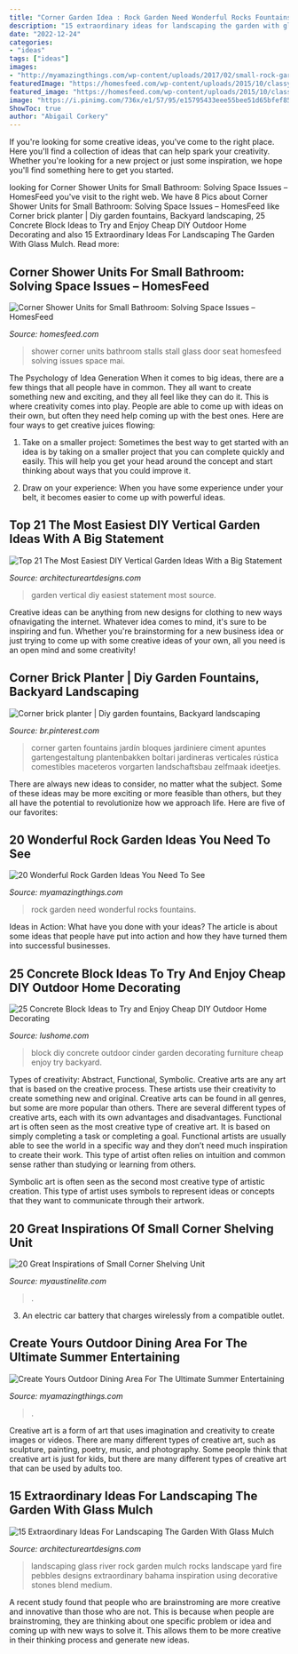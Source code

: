 ```yaml
---
title: "Corner Garden Idea : Rock Garden Need Wonderful Rocks Fountains"
description: "15 extraordinary ideas for landscaping the garden with glass mulch"
date: "2022-12-24"
categories:
- "ideas"
tags: ["ideas"]
images:
- "http://myamazingthings.com/wp-content/uploads/2017/02/small-rock-garden-ideas-962-small-garden-fountains-rocks-2048-x-1536-1024x768.jpg"
featuredImage: "https://homesfeed.com/wp-content/uploads/2015/10/classy-corner-shower-units-with-elegant-glass-door-and-grey-tiling-wall-plus-wooden-flooring-and-modern-towel-holder.jpg"
featured_image: "https://homesfeed.com/wp-content/uploads/2015/10/classy-corner-shower-units-with-elegant-glass-door-and-grey-tiling-wall-plus-wooden-flooring-and-modern-towel-holder.jpg"
image: "https://i.pinimg.com/736x/e1/57/95/e15795433eee55bee51d65bfef855124.jpg"
ShowToc: true
author: "Abigail Corkery"
---
```



If you're looking for some creative ideas, you've come to the right place. Here you'll find a collection of ideas that can help spark your creativity. Whether you're looking for a new project or just some inspiration, we hope you'll find something here to get you started.

	

		
looking for Corner Shower Units for Small Bathroom: Solving Space Issues – HomesFeed you've visit to the right web. We have 8 Pics about Corner Shower Units for Small Bathroom: Solving Space Issues – HomesFeed like Corner brick planter | Diy garden fountains, Backyard landscaping, 25 Concrete Block Ideas to Try and Enjoy Cheap DIY Outdoor Home Decorating and also 15 Extraordinary Ideas For Landscaping The Garden With Glass Mulch. Read more:
		
    
## Corner Shower Units For Small Bathroom: Solving Space Issues – HomesFeed

<img loading=lazy src="https://homesfeed.com/wp-content/uploads/2015/10/classy-corner-shower-units-with-elegant-glass-door-and-grey-tiling-wall-plus-wooden-flooring-and-modern-towel-holder.jpg" onerror="this.onerror=null;this.src='https://tse2.mm.bing.net/th?id=OIP.0cBSAiX3Hl59P3lBB3JE5gHaGB&amp;pid=15.1';" alt="Corner Shower Units for Small Bathroom: Solving Space Issues – HomesFeed">

_Source: homesfeed.com_

>shower corner units bathroom stalls stall glass door seat homesfeed solving issues space mai. 

	

The Psychology of Idea Generation
When it comes to big ideas, there are a few things that all people have in common. They all want to create something new and exciting, and they all feel like they can do it. This is where creativity comes into play. People are able to come up with ideas on their own, but often they need help coming up with the best ones. Here are four ways to get creative juices flowing:
1. Take on a smaller project: Sometimes the best way to get started with an idea is by taking on a smaller project that you can complete quickly and easily. This will help you get your head around the concept and start thinking about ways that you could improve it.

2. Draw on your experience: When you have some experience under your belt, it becomes easier to come up with powerful ideas.

    
## Top 21 The Most Easiest DIY Vertical Garden Ideas With A Big Statement

<img loading=lazy src="https://www.architectureartdesigns.com/wp-content/uploads/2015/03/1811.jpg" onerror="this.onerror=null;this.src='https://tse1.mm.bing.net/th?id=OIP.6gDC3UTYAZvhX6XP-4QMYgHaKY&amp;pid=15.1';" alt="Top 21 The Most Easiest DIY Vertical Garden Ideas With a Big Statement">

_Source: architectureartdesigns.com_

>garden vertical diy easiest statement most source. 

	

Creative ideas can be anything from new designs for clothing to new ways ofnavigating the internet. Whatever idea comes to mind, it's sure to be inspiring and fun. Whether you're brainstorming for a new business idea or just trying to come up with some creative ideas of your own, all you need is an open mind and some creativity!

    
## Corner Brick Planter | Diy Garden Fountains, Backyard Landscaping

<img loading=lazy src="https://i.pinimg.com/736x/e1/57/95/e15795433eee55bee51d65bfef855124.jpg" onerror="this.onerror=null;this.src='https://tse1.mm.bing.net/th?id=OIP.M_Iuby5uBMct5Q4B_F3vLQHaJ3&amp;pid=15.1';" alt="Corner brick planter | Diy garden fountains, Backyard landscaping">

_Source: br.pinterest.com_

>corner garten fountains jardín bloques jardiniere ciment apuntes gartengestaltung plantenbakken boltari jardineras verticales rústica comestibles maceteros vorgarten landschaftsbau zelfmaak ideetjes. 

	

There are always new ideas to consider, no matter what the subject. Some of these ideas may be more exciting or more feasible than others, but they all have the potential to revolutionize how we approach life. Here are five of our favorites: 

    
## 20 Wonderful Rock Garden Ideas You Need To See

<img loading=lazy src="http://myamazingthings.com/wp-content/uploads/2017/02/small-rock-garden-ideas-962-small-garden-fountains-rocks-2048-x-1536-1024x768.jpg" onerror="this.onerror=null;this.src='https://tse2.mm.bing.net/th?id=OIP.1WIsVrcs4_erkf3veTFz0wHaFj&amp;pid=15.1';" alt="20 Wonderful Rock Garden Ideas You Need To See">

_Source: myamazingthings.com_

>rock garden need wonderful rocks fountains. 

	

Ideas in Action: What have you done with your ideas?
The article is about some ideas that people have put into action and how they have turned them into successful businesses.

    
## 25 Concrete Block Ideas To Try And Enjoy Cheap DIY Outdoor Home Decorating

<img loading=lazy src="https://www.lushome.com/wp-content/uploads/2017/08/cinder-block-furniture-backyard-ideas-4.jpg" onerror="this.onerror=null;this.src='https://tse3.mm.bing.net/th?id=OIP.4P2k5sPHPjA3bv7mYaAafwHaEr&amp;pid=15.1';" alt="25 Concrete Block Ideas to Try and Enjoy Cheap DIY Outdoor Home Decorating">

_Source: lushome.com_

>block diy concrete outdoor cinder garden decorating furniture cheap enjoy try backyard. 

	

Types of creativity: Abstract, Functional, Symbolic.
Creative arts are any art that is based on the creative process. These artists use their creativity to create something new and original. Creative arts can be found in all genres, but some are more popular than others. There are several different types of creative arts, each with its own advantages and disadvantages.
Functional art is often seen as the most creative type of creative art. It is based on simply completing a task or completing a goal. Functional artists are usually able to see the world in a specific way and they don’t need much inspiration to create their work. This type of artist often relies on intuition and common sense rather than studying or learning from others.

 Symbolic art is often seen as the second most creative type of artistic creation. This type of artist uses symbols to represent ideas or concepts that they want to communicate through their artwork.

    
## 20 Great Inspirations Of Small Corner Shelving Unit

<img loading=lazy src="http://www.myaustinelite.com/wp-content/uploads/2014/12/simple-skeleton-small-corner-shelving-unit.jpg?x34469" onerror="this.onerror=null;this.src='https://tse1.mm.bing.net/th?id=OIP.i1Hm5SYkQEKoSn9B8g7SLQHaJ3&amp;pid=15.1';" alt="20 Great Inspirations of Small Corner Shelving Unit">

_Source: myaustinelite.com_

>. 

	

3. An electric car battery that charges wirelessly from a compatible outlet. 

    
## Create Yours Outdoor Dining Area For The Ultimate Summer Entertaining

<img loading=lazy src="http://myamazingthings.com/wp-content/uploads/2017/08/outdoor-dining-area-4.jpg" onerror="this.onerror=null;this.src='https://tse4.mm.bing.net/th?id=OIP.YJGqULvFFughGqHTuZwlIQHaLH&amp;pid=15.1';" alt="Create Yours Outdoor Dining Area For The Ultimate Summer Entertaining">

_Source: myamazingthings.com_

>. 

	

Creative art is a form of art that uses imagination and creativity to create images or videos. There are many different types of creative art, such as sculpture, painting, poetry, music, and photography. Some people think that creative art is just for kids, but there are many different types of creative art that can be used by adults too.

    
## 15 Extraordinary Ideas For Landscaping The Garden With Glass Mulch

<img loading=lazy src="http://www.architectureartdesigns.com/wp-content/uploads/2017/06/7-12-630x420.jpg" onerror="this.onerror=null;this.src='https://tse3.mm.bing.net/th?id=OIP.Z6Pic8zDoYQoNXR-MJ9d2wHaE8&amp;pid=15.1';" alt="15 Extraordinary Ideas For Landscaping The Garden With Glass Mulch">

_Source: architectureartdesigns.com_

>landscaping glass river rock garden mulch rocks landscape yard fire pebbles designs extraordinary bahama inspiration using decorative stones blend medium. 

	

A recent study found that people who are brainstroming are more creative and innovative than those who are not. This is because when people are brainstroming, they are thinking about one specific problem or idea and coming up with new ways to solve it. This allows them to be more creative in their thinking process and generate new ideas.

